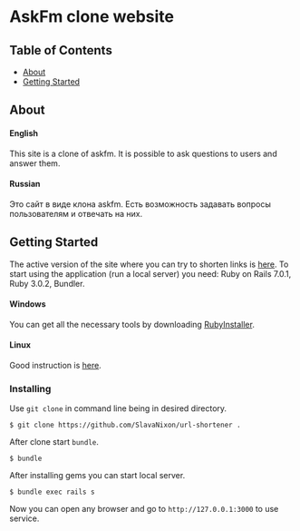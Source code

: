 # AskFm clone website

## Table of Contents

- [About](#about)
- [Getting Started](#getting_started)

## About <a name = "about"></a>
#### English
This site is a clone of askfm. It is possible to ask questions to users and answer them.
#### Russian
Это сайт в виде клона askfm. Есть возможность задавать вопросы пользователям и отвечать на них.

## Getting Started <a name = "getting_started"></a> 
The active version of the site where you can try to shorten links is [here](https://askfmwauthors.herokuapp.com/ "here").
To start using the application (run a local server) you need: Ruby on Rails 7.0.1, Ruby 3.0.2, Bundler.
#### Windows
You can get all the necessary tools by downloading [RubyInstaller](https://rubyinstaller.org/ "RubyInstaller").
#### Linux
Good instruction is [here](https://www.tutorialspoint.com/ruby-on-rails/rails-installation.htm "here").

### Installing

Use `git clone` in command line being in desired directory.

```
$ git clone https://github.com/SlavaNixon/url-shortener .
```

After clone start `bundle`.

```
$ bundle
```

After installing gems you can start local server.

```
$ bundle exec rails s
```
Now you can open any browser and go to `http://127.0.0.1:3000` to use service.
